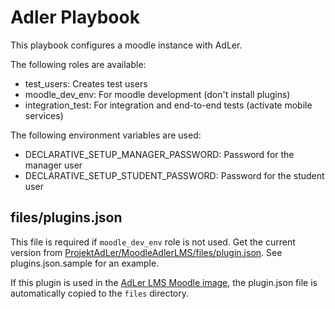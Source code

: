 # Adler Playbook

This playbook configures a moodle instance with AdLer.

The following roles are available:
- test_users: Creates test users
- moodle_dev_env: For moodle development (don't install plugins)
- integration_test: For integration and end-to-end tests (activate mobile services)

The following environment variables are used:
- DECLARATIVE_SETUP_MANAGER_PASSWORD: Password for the manager user
- DECLARATIVE_SETUP_STUDENT_PASSWORD: Password for the student user

## files/plugins.json
This file is required if `moodle_dev_env` role is not used. Get the current version from
[ProjektAdLer/MoodleAdlerLMS/files/plugin.json](https://github.com/ProjektAdLer/MoodleAdlerLMS/blob/main/plugins.json).
See plugins.json.sample for an example.

If this plugin is used in the [AdLer LMS Moodle image](https://github.com/ProjektAdLer/MoodleAdlerLMS), the plugin.json
file is automatically copied to the `files` directory.